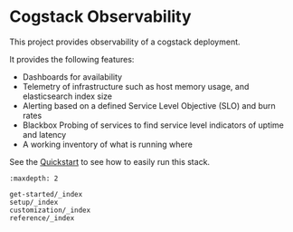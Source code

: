 # Cogstack Observability

This project provides observability of a cogstack deployment.

It provides the following features:
- Dashboards for availability
- Telemetry of infrastructure such as host memory usage, and elasticsearch index size
- Alerting based on a defined Service Level Objective (SLO) and burn rates
- Blackbox Probing of services to find service level indicators of uptime and latency
- A working inventory of what is running where


See the [Quickstart](./get-started/quickstart.md) to see how to easily run this stack.

```{toctree}
:maxdepth: 2

get-started/_index
setup/_index
customization/_index
reference/_index

```
